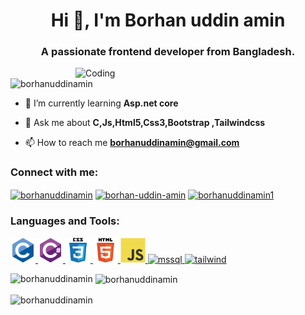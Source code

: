 
 <h1 align="center">Hi 👋, I'm Borhan uddin amin</h1>
<h3 align="center">A passionate frontend developer from Bangladesh.</h3>
<img align="right" alt="Coding" width="400" src="https://media1.giphy.com/media/RbDKaczqWovIugyJmW/giphy.gif?cid=790b76119bdb76324297c92af12c37ba7fbb44cfb63c687b&rid=giphy.gif&ct=g">

<p align="left"> <img src="https://komarev.com/ghpvc/?username=borhanuddinamin&label=Profile%20views&color=0e75b6&style=flat" alt="borhanuddinamin" /> </p>

- 🌱 I’m currently learning **Asp.net core**

- 💬 Ask me about **C,Js,Html5,Css3,Bootstrap ,Tailwindcss**

- 📫 How to reach me **borhanuddinamin@gmail.com**

<h3 align="left">Connect with me:</h3>
<p align="left">
<a href="https://codepen.io/borhanuddinamin" target="blank"><img align="center" src="https://raw.githubusercontent.com/rahuldkjain/github-profile-readme-generator/master/src/images/icons/Social/codepen.svg" alt="borhanuddinamin" height="30" width="40" /></a>
<a href="https://linkedin.com/in/borhan-uddin-amin" target="blank"><img align="center" src="https://raw.githubusercontent.com/rahuldkjain/github-profile-readme-generator/master/src/images/icons/Social/linked-in-alt.svg" alt="borhan-uddin-amin" height="30" width="40" /></a>
<a href="https://fb.com/borhanuddinamin1" target="blank"><img align="center" src="https://raw.githubusercontent.com/rahuldkjain/github-profile-readme-generator/master/src/images/icons/Social/facebook.svg" alt="borhanuddinamin1" height="30" width="40" /></a>
</p>

<h3 align="left">Languages and Tools:</h3>
<p align="left"> <a href="https://www.cprogramming.com/" target="_blank" rel="noreferrer"> <img src="https://raw.githubusercontent.com/devicons/devicon/master/icons/c/c-original.svg" alt="c" width="40" height="40"/> </a> <a href="https://www.w3schools.com/cs/" target="_blank" rel="noreferrer"> <img src="https://raw.githubusercontent.com/devicons/devicon/master/icons/csharp/csharp-original.svg" alt="csharp" width="40" height="40"/> </a> <a href="https://www.w3schools.com/css/" target="_blank" rel="noreferrer"> <img src="https://raw.githubusercontent.com/devicons/devicon/master/icons/css3/css3-original-wordmark.svg" alt="css3" width="40" height="40"/> </a> <a href="https://www.w3.org/html/" target="_blank" rel="noreferrer"> <img src="https://raw.githubusercontent.com/devicons/devicon/master/icons/html5/html5-original-wordmark.svg" alt="html5" width="40" height="40"/> </a> <a href="https://developer.mozilla.org/en-US/docs/Web/JavaScript" target="_blank" rel="noreferrer"> <img src="https://raw.githubusercontent.com/devicons/devicon/master/icons/javascript/javascript-original.svg" alt="javascript" width="40" height="40"/> </a> <a href="https://www.microsoft.com/en-us/sql-server" target="_blank" rel="noreferrer"> <img src="https://www.svgrepo.com/show/303229/microsoft-sql-server-logo.svg" alt="mssql" width="40" height="40"/> </a> <a href="https://tailwindcss.com/" target="_blank" rel="noreferrer"> <img src="https://www.vectorlogo.zone/logos/tailwindcss/tailwindcss-icon.svg" alt="tailwind" width="40" height="40"/> </a> </p>

<p><img align="left" src="https://github-readme-stats.vercel.app/api/top-langs?username=borhanuddinamin&show_icons=true&locale=en&layout=compact" alt="borhanuddinamin" /></p>

<p>&nbsp;<img align="center" src="https://github-readme-stats.vercel.app/api?username=borhanuddinamin&show_icons=true&locale=en" alt="borhanuddinamin" /></p>

<p><img align="center" src="https://github-readme-streak-stats.herokuapp.com/?user=borhanuddinamin&" alt="borhanuddinamin" /></p>
